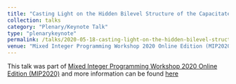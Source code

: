 ```yaml
---
title: "Casting Light on the Hidden Bilevel Structure of the Capacitated Vertex Separator Problem"
collection: talks
category: "Plenary/Keynote Talk"
type: "plenarykeynote"
permalink: /talks/2020-05-18-casting-light-on-the-hidden-bilevel-structure-of-the-capacitated-vertex-separator-problem
venue: "Mixed Integer Programming Workshop 2020 Online Edition (MIP2020)"
---
```


This talk was part of [Mixed Integer Programming Workshop 2020 Online Edition (MIP2020)](https://sites.google.com/view/mipworkshop2020/program?authuser=0) and more information can be found [here](https://www.youtube.com/watch?v=dl9KW0CnQ74)
